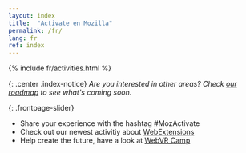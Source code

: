 ```yaml
---
layout: index
title:  "Activate en Mozilla"
permalink: /fr/
lang: fr
ref: index
---
```


{% include fr/activities.html %}

{: .center .index-notice}
_Are you interested in other areas? Check [our roadmap](/fr/roadmap/) to see what's coming soon._

{: .frontpage-slider}
* <span>Share your experience with the hashtag #MozActivate</span>
* <span>Check out our newest activitiy about <a href="/webextensions/">WebExtensions</a></span>
* <span>Help create the future, have a look at <a href="/webvr-camp/">WebVR Camp</a></span>
